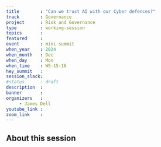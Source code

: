 ```yaml
---
title        : "Can we trust AI with our Cyber defences?"
track        : Governance
project      : Risk and Governance
type         : working-session
topics       :
featured     :
event        : mini-summit
when_year    : 2024
when_month   : Dec
when_day     : Mon
when_time    : WS-15-16
hey_summit   : 
session_slack:
#status      : draft
description  :
banner       : 
organizers   :
     - James Dell
youtube_link : 
zoom_link    : 
---
```


## About this session


